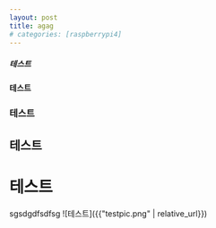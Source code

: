 ```yaml
---
layout: post
title: agag
# categories: [raspberrypi4]
---
```


##### 테스트
#### 테스트
### 테스트
## 테스트
# 테스트

sgsdgdfsdfsg
![테스트]({{"testpic.png" | relative_url}}) 


<!-- site.url: {{site.url}} -->

<!-- page.content: {{post.content}} -->

<!-- page.title: {{page.title}} -->

<!-- page.url: {{page.url}} -->

<!-- {{page.date | date: "%Y-%m-%d}} -->

<!-- page.id: {{page.id}} -->

<!-- page.categories: {{page.categories}} -->

<!-- page.collection: {{post.collection}}

page.tags: {{post.tags}} -->

<!-- page.dir: {{page.dir}}

page.name: {{page.name}}

page.path: {{page.path}} -->

<!-- page.next: {{post.next}}

page.previous: {{post.previous}} -->
